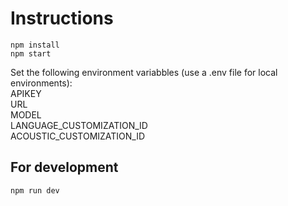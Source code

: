 # Instructions 
`npm install`  
`npm start`  

Set the following environment variabbles (use a .env file for local environments):  
APIKEY  
URL  
MODEL  
LANGUAGE_CUSTOMIZATION_ID  
ACOUSTIC_CUSTOMIZATION_ID  

## For development  
`npm run dev`
